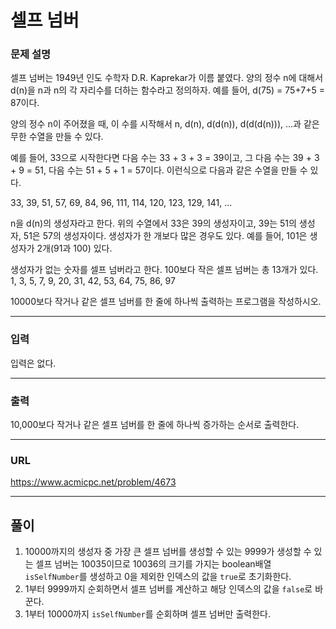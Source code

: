 # 셀프 넘버

### 문제 설명

셀프 넘버는 1949년 인도 수학자 D.R. Kaprekar가 이름 붙였다. 양의 정수 n에 대해서 d(n)을 n과 n의 각 자리수를 더하는 함수라고 정의하자. 예를 들어, d(75) = 75+7+5 = 87이다.

양의 정수 n이 주어졌을 때, 이 수를 시작해서 n, d(n), d(d(n)), d(d(d(n))), ...과 같은 무한 수열을 만들 수 있다.

예를 들어, 33으로 시작한다면 다음 수는 33 + 3 + 3 = 39이고, 그 다음 수는 39 + 3 + 9 = 51, 다음 수는 51 + 5 + 1 = 57이다. 이런식으로 다음과 같은 수열을 만들 수 있다.

33, 39, 51, 57, 69, 84, 96, 111, 114, 120, 123, 129, 141, ...

n을 d(n)의 생성자라고 한다. 위의 수열에서 33은 39의 생성자이고, 39는 51의 생성자, 51은 57의 생성자이다. 생성자가 한 개보다 많은 경우도 있다. 예를 들어, 101은 생성자가 2개(91과 100) 있다.

생성자가 없는 숫자를 셀프 넘버라고 한다. 100보다 작은 셀프 넘버는 총 13개가 있다. 1, 3, 5, 7, 9, 20, 31, 42, 53, 64, 75, 86, 97

10000보다 작거나 같은 셀프 넘버를 한 줄에 하나씩 출력하는 프로그램을 작성하시오.

-----------
### 입력

입력은 없다.

-----------
### 출력

10,000보다 작거나 같은 셀프 넘버를 한 줄에 하나씩 증가하는 순서로 출력한다.

-----------
### URL

https://www.acmicpc.net/problem/4673

-----------
## 풀이
1. 10000까지의 생성자 중 가장 큰 셀프 넘버를 생성할 수 있는 9999가 생성할 수 있는 셀프 넘버는 10035이므로 10036의 크기를 가지는 boolean배열 `isSelfNumber`를 생성하고 0을 제외한 인덱스의 값을 `true`로 초기화한다.
2. 1부터 9999까지 순회하면서 셀프 넘버를 계산하고 해당 인덱스의 값을 `false`로 바꾼다.
3. 1부터 10000까지 `isSelfNumber`를 순회하며 셀프 넘버만 출력한다.